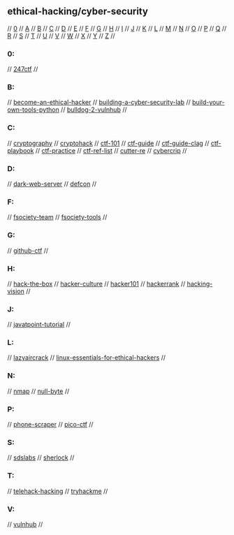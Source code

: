 ## ethical-hacking/cyber-security

// [0](#0) // [A](#a) // [B](#b) // [C](#c) // [D](#d) // [E](#e) // [F](#f) // [G](#g)
// [H](#h) // [I](#i) // [J](#j) // [K](#k) // [L](#l) // [M](#m) // [N](#n) // [O](#o)
// [P](#p) // [Q](#q) // [R](#r) // [S](#s) // [T](#t) // [U](#u) // [V](#v) // [W](#w)
// [X](#x) // [Y](#y) // [Z](#z) //

### 0:
// [247ctf](https://247ctf.com)
//

### B:
// [become-an-ethical-hacker](https://medium.com/@remeshr/how-to-become-an-ethical-hacker-61a22660fff6)
// [building-a-cyber-security-lab](https://blog.usejournal.com/building-a-cyber-security-lab-4874bddd056b)
// [build-your-own-tools-python](https://medium.com/vinsloev-academy/python-cybersecurity-101-build-your-own-tools-in-10-min-aa921b48712d)
// [bulldog-2-vulnhub](https://www.vulnhub.com/entry/bulldog-2,246/)
//

### C:
// [cryptography](https://www.khanacademy.org/computing/computer-science/cryptography)
// [cryptohack](https://cryptohack.org/challenges/)
// [ctf-101](https://ctf101.org)
// [ctf-guide](https://trailofbits.github.io/ctf/)
// [ctf-guide-clag](https://code.likeagirl.io/ctf-beginner-guide-by-a-beginner-3c86e4959fcc)
// [ctf-playbook](https://fareedfauzi.gitbook.io/ctf-playbook/)
// [ctf-practice](https://zaratec.github.io/ctf-practice/)
// [ctf-ref-list](https://github.com/s1gh/ctf-literature)
// [cutter-re](https://cutter.re)
// [cybercrip](https://cybercrip.com)
//

### D:
// [dark-web-server](https://github.com/thomasgruebl/darkwebserver)
// [defcon](https://www.defcon.org)
//

### F:
// [fsociety-team](https://github.com/fsociety-team/fsociety)
// [fsociety-tools](https://github.com/Manisso/fsociety)
//

### G:
// [github-ctf](https://securitylab.github.com/ctf)
//

### H:
// [hack-the-box](https://www.hackthebox.com)
// [hacker-culture](https://medium.com/@ememorato/the-ten-commandments-of-hacker-culture-4e183d570eb6)
// [hacker101](https://www.hacker101.com/resources#3)
// [hackerrank](https://www.hackerrank.com/dashboard)
// [hacking-vision](https://hackingvision.com/)
//

### J:
// [javatpoint-tutorial](https://www.javatpoint.com/ethical-hacking-tutorial)
//

### L:
// [lazyaircrack](https://github.com/3xploitGuy/lazyaircrack)
// [linux-essentials-for-ethical-hackers](https://www.freecodecamp.org/news/linux-essentials-for-hackers/)
//

### N:
// [nmap](https://www.freecodecamp.org/news/what-is-nmap-and-how-to-use-it-a-tutorial-for-the-greatest-scanning-tool-of-all-time/)
// [null-byte](https://null-byte.wonderhowto.com)
//

### P:
// [phone-scraper](https://github.com/thomasgruebl/phone-scraper)
// [pico-ctf](https://picoctf.org)
//

### S:
// [sdslabs](https://sdslabs.co/)
// [sherlock](https://github.com/sherlock-project/sherlock)
//

### T:
// [telehack-hacking](https://null-byte.wonderhowto.com/how-to/hack-like-its-1987-an-introduction-telehack-retro-game-0197708/)
// [tryhackme](https://tryhackme.com)
//

### V:
// [vulnhub](https://www.vulnhub.com/)
//

